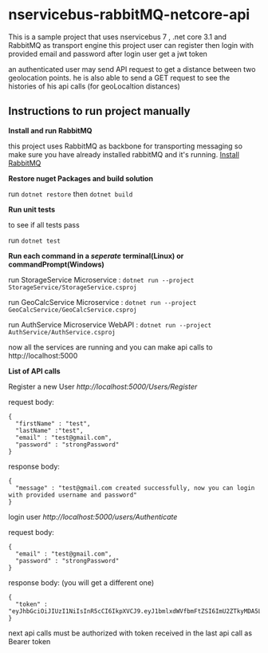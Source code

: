 # nservicebus-rabbitMQ-netcore-api
This is a sample project that uses nservicebus 7 , .net core 3.1 and RabbitMQ as transport engine
this project user can register then login with provided email and password
after login user get a jwt token 

an authenticated user may send API request to get a distance between two geolocation points.
he is also able to send a GET request to see the histories of his api calls (for geoLocaltion distances)


## Instructions to run project manually

**Install and run RabbitMQ**

this project uses RabbitMQ as backbone for transporting messaging so make sure you have already installed rabbitMQ and it's running. [Install RabbitMQ](https://www.rabbitmq.com/download.html)

**Restore nuget Packages and build solution**

run ```dotnet restore```
then ```dotnet build```

**Run unit tests**

to see if all tests pass

run ```dotnet test```

**Run each command in a _seperate_ terminal(Linux) or commandPrompt(Windows)**

run StorageService Microservice : ```dotnet run --project StorageService/StorageService.csproj```

run GeoCalcService Microservice : ```dotnet run --project GeoCalcService/GeoCalcService.csproj```

run AuthService Microservice WebAPI : ```dotnet run --project AuthService/AuthService.csproj```

now all the services are running and you can make api calls to http://localhost:5000

**List of API calls**

Register a new User
_http://localhost:5000/Users/Register_ 

request body:
```
{
  "firstName" : "test",
  "lastName" :"test",
  "email" : "test@gmail.com",
  "password" : "strongPassword"
}
```
response body:
```
{
  "message" : "test@gmail.com created successfully, now you can login with provided username and password"
}
```

login user 
_http://localhost:5000/users/Authenticate_

request body:
```
{
  "email" : "test@gmail.com",
  "password" : "strongPassword"
}
```
response body: (you will get a different one)
```
{
  "token" : "eyJhbGciOiJIUzI1NiIsInR5cCI6IkpXVCJ9.eyJ1bmlxdWVfbmFtZSI6ImU2ZTkyMDA5LWU1NzgtNDViZi1iZTRmLTYwNGM4M2M3MDcyMiIsIm5iZiI6MTU4NTkyNzc1MCwiZXhwIjoxNTg2NTMyNTUwLCJpYXQiOjE1ODU5Mjc3NTB9.m8HSA6zpBSnoPU_q5Met69N6gwLwssdfsdfpw7_orfZ4"
}
```

next api calls must be authorized with token received in the last api call as Bearer token
